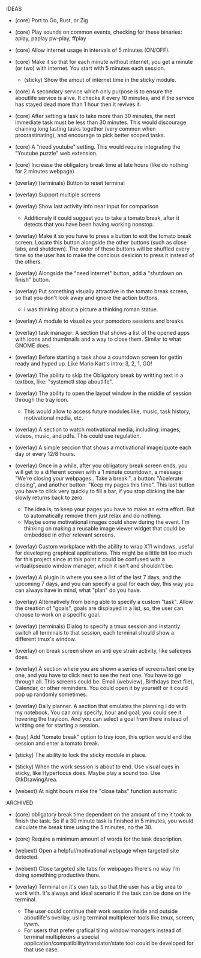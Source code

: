 IDEAS


* (core) Port to Go, Rust, or Zig
* (core) Play sounds on common events, checking for these binaries: aplay, paplay pw-play, ffplay
* (core) Allow internet usage in intervals of 5 minutes (ON/OFF).
* (core) Make it so that for each minute without internet, you get a minute (or two) with internet. You start with 5 minutes each session.
    * (sticky) Show the amout of internet time in the sticky module.
* (core) A secondary service which only purpose is to ensure the aboutlife service is alive. It checks it every 10 minutes, and if the service has stayed dead more than 1 hour then it revives it.
* (core) After setting a task to take more than 30 minutes, the next immediate task must be less than 30 minutes. This would discourage chaining long lasting tasks together (very common when procrastinating), and encourage to pick better scoped tasks.
* (core) A "need youtube" setting. This would require integrating the "Youtube puzzle" web extension.
* (core) Increase the obligatory break time at late hours (like do nothing for 2 minutes webpage)


* (overlay) (terminals) Button to reset terminal
* (overlay) Support multiple screens
* (overlay) Show last activity info near input for comparison
    * Additionaly it could suggest you to take a tomato break, after it detects that you have been having working nonstop.
* (overlay) Make it so you have to press a button to exit the tomato break screen. Locate this button alongside the other buttons (such as close tabs, and shutdown). The order of these buttons will be shuffled every time so the user has to make the concious desicion to press it instead of the others.
* (overlay) Alongside the "need internet" button, add a "shutdown on finish" button.
* (overlay) Put something visually attractive in the tomato break screen, so that you don't look away and ignore the action buttons.
    * I was thinking about a picture a thinking roman statue.
* (overlay) A module to visualize your pomodoro sessions and breaks.
* (overlay) task manager: A section that shows a list of the opened apps with icons and thumbnails and a way to close them. Similar to what GNOME does.
* (overlay) Before starting a task show a countdown screen for gettin ready and hyped up. Like Mario Kart's intro: 3, 2, 1, GO!
* (overlay) The ability to skip the Obligatory break by writting text in a textbox, like: "systemctl stop aboutlife".
* (overlay) The ability to open the layout window in the middle of session through the tray icon.
    * This would allow to access future modules like, music, task history, motivational media, etc.
* (overlay) A section to watch motivational media, including: images, videos, music, and pdfs. This could use regulation.
* (overlay) A simple seccion that shows a motivational image/quote each day or every 12/8 hours.
* (overlay) Once in a while, after you obligatory break screen ends, you will get to a different screen with a 1 minute countdown, a message: "We're closing your webpages.. Take a break.", a button: "Acelerate closing", and another button: "Keep my pages this time". This last button you have to click very quickly to fill a bar, if you stop clicking the bar slowly returns back to zero.
    * The idea is, to keep your pages you have to make an extra effort. But to automatically remove them just relax and do nothing.
    * Maybe some motivational images could show during the event. I'm thinking on making a reusable image viewer widget that could be embedded in other relevant screens.
* (overlay) Custom workplace with the ability to wrap X11 windows, useful for developing graphical applications. This might be a little bit too much for this project since at this point it could be confused with a virtual/pseudo window manager, which it isn't and shouldn't be.
* (overlay) A plugin in where you see a list of the last 7 days, and the upcoming 7 days, and you can specify a goal for each day, this way you can always have in mind, what "plan" do you have.
* (overlay) Alternatively from being able to specify a custom "task". Allow the creation of "goals", goals are displayed in a list, so, the user can choose to work on a specific goal.
* (overlay) (terminals) Dialog to specify a tmux session and instantly switch all terminals to that session, each terminal should show a different tmux's window.
* (overlay) on break screen show an anti eye strain activity, like safeeyes does.
* (overlay) A section where you are shown a series of screens/text one by one, and you have to click next to see the next one. You have to go through all. This screens could be: Email (webview), Birthdays (text file), Calendar, or other reminders. You could open it by yourself or it could pop up randomly sometimes.
* (overlay) Daily planner. A section that emulates the planning I do with my notebook. You can only specify, hour and goal; you could see it hovering the trayicon. And you can select a goal from there instead of writting one for starting a session.


* (tray) Add "tomato break" option to tray icon, this option would end the session and enter a tomato break.
* (sticky) The ability to lock the sticky module in place.
* (sticky) When the work session is about to end. Use visual cues in sticky, like Hyperfocus does. Maybe play a sound too. Use GtkDrawingArea.
* (webext) At night hours make the "close tabs" function automatic


ARCHIVED


* (core) obligatory break time dependent on the amount of time it took to finish the task. So if a 30 minute task is finished in 5 minutes, you would calculate the break time using the 5 minutes, no the 30.
* (core) Require a minimum amount of words for the task description.
* (webext) Open a helpful/motivational webpage when targeted site detected.
* (webext) Close targeted site tabs for webpages there's no way I'm doing something productive there.


* (overlay) Terminal on it's own tab, so that the user has a big area to work with. It's always and ideal scenario if the task can be done on the terminal.
    * The user could continue their work session inside and outside aboutlife's overlay, using terminal multiplexer tools like tmux, screen, tywm.
    * For users that prefer grafical tiling window managers instead of terminal multiplexers a special application/compatibility/translator/state tool could be developed for that use case.
